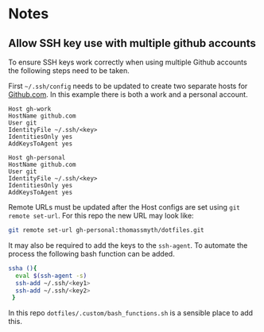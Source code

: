 # Notes

## Allow SSH key use with multiple github accounts

To ensure SSH keys work correctly when using multiple Github accounts the
following steps need to be taken.

First `~/.ssh/config` needs to be updated to create two separate hosts for
[Github.com](https://github.com). In this example there is both a work and
a personal account.

```text
Host gh-work
HostName github.com
User git
IdentityFile ~/.ssh/<key>
IdentitiesOnly yes
AddKeysToAgent yes

Host gh-personal
HostName github.com
User git
IdentityFile ~/.ssh/<key>
IdentitiesOnly yes
AddKeysToAgent yes
```

Remote URLs must be updated after the Host configs are set using
`git remote set-url`. For this repo the new URL may look like:

```bash
git remote set-url gh-personal:thomassmyth/dotfiles.git
```
It may also be required to add the keys to the `ssh-agent`. To automate the
process the following bash function can be added.

```bash
ssha (){
  eval $(ssh-agent -s)
  ssh-add ~/.ssh/<key1>
  ssh-add ~/.ssh/<key2>
 }
```

In this repo `dotfiles/.custom/bash_functions.sh` is a sensible place to add this.
